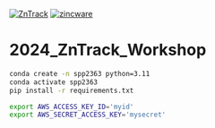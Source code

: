 [![ZnTrack](https://img.shields.io/badge/Powered%20by-ZnTrack-%23007CB0)](https://zntrack.readthedocs.io/en/latest/)
[![zincware](https://img.shields.io/badge/Powered%20by-zincware-darkcyan)](https://github.com/zincware)
# 2024_ZnTrack_Workshop

```bash
conda create -n spp2363 python=3.11
conda activate spp2363
pip install -r requirements.txt
```

```bash
export AWS_ACCESS_KEY_ID='myid'
export AWS_SECRET_ACCESS_KEY='mysecret'
```
